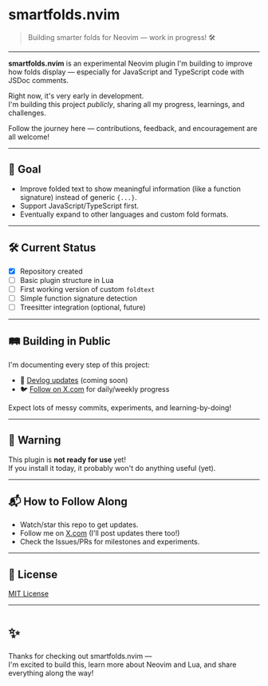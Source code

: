 # smartfolds.nvim

> Building smarter folds for Neovim — work in progress! 🛠️

---

**smartfolds.nvim** is an experimental Neovim plugin I'm building to improve how folds display — especially for JavaScript and TypeScript code with JSDoc comments.

Right now, it's very early in development.  
I'm building this project *publicly*, sharing all my progress, learnings, and challenges.

Follow the journey here — contributions, feedback, and encouragement are all welcome!

---

## 📖 Goal

- Improve folded text to show meaningful information (like a function signature) instead of generic `{...}`.
- Support JavaScript/TypeScript first.
- Eventually expand to other languages and custom fold formats.

---

## 🛠 Current Status

- [x] Repository created
- [ ] Basic plugin structure in Lua
- [ ] First working version of custom `foldtext`
- [ ] Simple function signature detection
- [ ] Treesitter integration (optional, future)

---

## 🛤️ Building in Public

I'm documenting every step of this project:

- 📝 [Devlog updates](https://devlog.seifhassan.dev) (coming soon)
- 🐦 [Follow on X.com](https://x.com/theseifhassan) for daily/weekly progress

Expect lots of messy commits, experiments, and learning-by-doing!

---

## 🚧 Warning

This plugin is **not ready for use** yet!  
If you install it today, it probably won't do anything useful (yet).

---

## 📬 How to Follow Along

- Watch/star this repo to get updates.
- Follow me on [X.com](https://x.com/theseifhassan) (I'll post updates there too!)
- Check the Issues/PRs for milestones and experiments.

---

## 📜 License

[MIT License](LICENSE)

---

# ✨

Thanks for checking out smartfolds.nvim —  
I'm excited to build this, learn more about Neovim and Lua, and share everything along the way!

